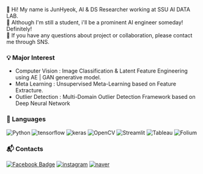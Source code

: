 👋 Hi! My name is JunHyeok, AI & DS Researcher working at SSU AI DATA LAB.   
🌱 Although I'm still a student, i'll be a prominent AI engineer someday! Definitely!    
💬 If you have any questions about project or collaboration, please contact me through SNS.   


### 💡 Major Interest
- Computer Vision : Image Classification & Latent Feature Engineering using AE | GAN generative model.
- Meta Learning : Unsupervised Meta-Learning based on Feature Extracture.
- Outlier Detection : Multi-Domain Outlier Detection Framework based on Deep Neural Network

### 📜 Languages
![Python](https://img.shields.io/badge/Python-3776AB?style=flat&logo=Python&logoColor=white) ![tensorflow](https://img.shields.io/badge/Tensorflow-FF6F00?style=flat&logo=tensorflow&logoColor=white) ![keras](https://img.shields.io/badge/keras-c90000?style=flat&logo=keras&logoColor=white) ![OpenCV](https://img.shields.io/badge/OpenCV-5C3EE8?style=flat&logo=OpenCV&logoColor=white) ![Streamlit](https://img.shields.io/badge/Streamlit-FF4B4B?style=flat&logo=Streamlit&logoColor=white) ![Tableau](https://img.shields.io/badge/Tableau-E97627?style=flat&logo=Tableau&logoColor=white) ![Folium](https://img.shields.io/badge/Folium-77B829?style=flat&logo=Folium&logoColor=white)

### 📬 Contacts
[![Facebook Badge](https://img.shields.io/badge/facebook-1877f2?style=flat&logo=facebook&logoColor=white&link=https://www.facebook.com/profile.php?id=100005255884099)](https://www.facebook.com/profile.php?id=100005255884099) [![instagram](https://img.shields.io/badge/instagram-EC036A?style=flat&logo=instagram&logoColor=white&link=https://www.instagram.com/revolt_cool)](https://www.instagram.com/revolt_cool/) [![naver](https://img.shields.io/badge/blog-03C75A?style=flat&logo=Naver&logoColor=white&link=https://blog.naver.com/wxx1123)](https://blog.naver.com/wxx1123)
